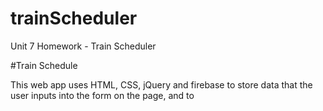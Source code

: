 # trainScheduler
Unit 7 Homework - Train Scheduler

#Train Schedule

This web app uses HTML, CSS, jQuery and firebase to store data that the user inputs into the form on the page, and to 